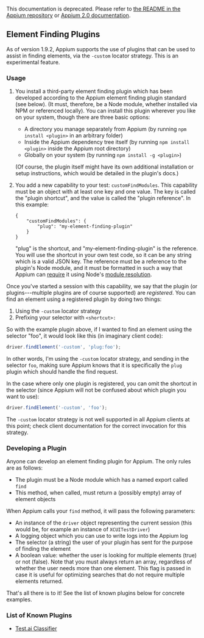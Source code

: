 This documentation is deprecated. Please refer to [the README in the Appium repository](https://github.com/appium/appium) or [Appium 2.0 documentation](http://appium.io/).

## Element Finding Plugins

As of version 1.9.2, Appium supports the use of plugins that can be used to assist in finding elements, via the `-custom` locator strategy. This is an experimental feature.

### Usage

1. You install a third-party element finding plugin which has been developed according to the Appium element finding plugin standard (see below). (It must, therefore, be a Node module, whether installed via NPM or referenced locally). You can install this plugin wherever you like on your system, though there are three basic options:
    * A directory you manage separately from Appium (by running `npm install <plugin>` in an arbitrary folder)
    * Inside the Appium dependency tree itself (by running `npm install <plugin>` inside the Appium root directory)
    * Globally on your system (by running `npm install -g <plugin>`)

    (Of course, the plugin itself might have its own additional installation or setup instructions, which would be detailed in the plugin's docs.)

2. You add a new capability to your test: `customFindModules`. This capability must be an object with at least one key and one value. The key is called the "plugin shortcut", and the value is called the "plugin reference". In this example:

    ```
    {
        "customFindModules": {
            "plug": "my-element-finding-plugin"
        }
    }
    ```

    "plug" is the shortcut, and "my-element-finding-plugin" is the reference.
    You will use the shortcut in your own test code, so it can be any string
    which is a valid JSON key. The reference must be a reference to the plugin's
    Node module, and it must be formatted in such a way that Appium can
    [require](https://nodejs.org/api/modules.html#modules_require) it using
    Node's [module resolution](https://medium.freecodecamp.org/requiring-modules-in-node-js-everything-you-need-to-know-e7fbd119be8).

Once you've started a session with this capability, we say that the plugin (or plugins---multiple plugins are of course supported) are _registered_. You can find an element using a registered plugin by doing two things:

1. Using the `-custom` locator strategy
2. Prefixing your selector with `<shortcut>:`

So with the example plugin above, if I wanted to find an element using the selector "foo", it would look like this (in imaginary client code):

```js
driver.findElement('-custom', 'plug:foo');
```

In other words, I'm using the `-custom` locator strategy, and sending in the selector `foo`, making sure Appium knows that it is specifically the `plug` plugin which should handle the find request.

In the case where only one plugin is registered, you can omit the shortcut in the selector (since Appium will not be confused about which plugin you want to use):

```js
driver.findElement('-custom', 'foo');
```

The `-custom` locator strategy is not well supported in all Appium clients at this point; check client documentation for the correct invocation for this strategy.

### Developing a Plugin

Anyone can develop an element finding plugin for Appium. The only rules are as follows:

* The plugin must be a Node module which has a named export called `find`
* This method, when called, must return a (possibly empty) array of element objects

When Appium calls your `find` method, it will pass the following parameters:

* An instance of the `driver` object representing the current session (this would be, for example an instance of `XCUITestDriver`)
* A logging object which you can use to write logs into the Appium log
* The selector (a string) the user of your plugin has sent for the purpose of finding the element
* A boolean value: whether the user is looking for multiple elements (true) or not (false). Note that you must always return an array, regardless of whether the user needs more than one element. This flag is passed in case it is useful for optimizing searches that do not require multiple elements returned.

That's all there is to it! See the list of known plugins below for concrete examples.


### List of Known Plugins

* [Test.ai Classifier](https://github.com/testdotai/appium-classifier-plugin)
